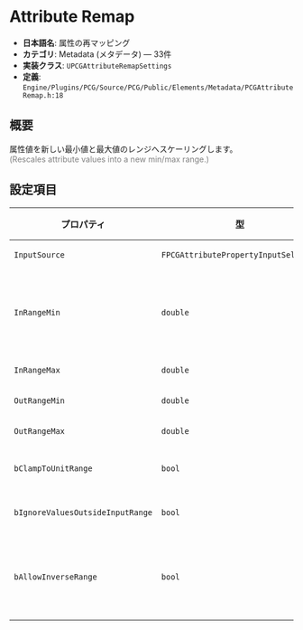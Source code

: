 # Attribute Remap

- **日本語名**: 属性の再マッピング
- **カテゴリ**: Metadata (メタデータ) — 33件
- **実装クラス**: `UPCGAttributeRemapSettings`
- **定義**: `Engine/Plugins/PCG/Source/PCG/Public/Elements/Metadata/PCGAttributeRemap.h:18`

## 概要

属性値を新しい最小値と最大値のレンジへスケーリングします。<br><span style='color:gray'>(Rescales attribute values into a new min/max range.)</span>

## 設定項目


| プロパティ | 型 | 初期値 | 説明 |
| --- | --- | --- | --- |
| `InputSource` | `FPCGAttributePropertyInputSelector` | なし | リマップ対象の属性。 |
| `InRangeMin` | `double` | `0.f` | 入力値レンジの下限。同値の場合は出力範囲の平均値にマップされます。 |
| `InRangeMax` | `double` | `1.f` | 入力値レンジの上限。 |
| `OutRangeMin` | `double` | `0.f` | 出力レンジの下限。 |
| `OutRangeMax` | `double` | `1.f` | 出力レンジの上限。 |
| `bClampToUnitRange` | `bool` | `false` | 出力値を 0〜1 にクランプします。 |
| `bIgnoreValuesOutsideInputRange` | `bool` | `false` | 入力範囲外の値は変換せずに残します。 |
| `bAllowInverseRange` | `bool` | `false` | 入出力の上下関係が逆転する設定（例: [0,1]→[1,0]）を許可します。 |
